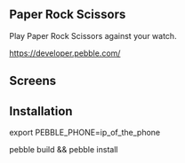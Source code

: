 
Paper Rock Scissors
------------------------------------------------------------------------------

 Play Paper Rock Scissors against your watch.
 
 https://developer.pebble.com/
 

Screens
------------------------------------------------------------------------------

Installation
------------------------------------------------------------------------------

 export PEBBLE_PHONE=ip_of_the_phone

 pebble build && pebble install
